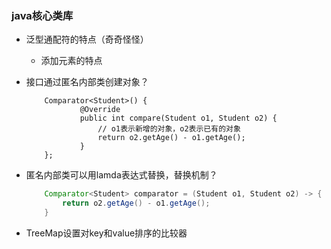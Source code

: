 ### java核心类库
+ 泛型通配符的特点（奇奇怪怪）
    
    + 添加元素的特点
+ 接口通过匿名内部类创建对象？
    ```
        Comparator<Student>() {
                @Override
                public int compare(Student o1, Student o2) {
                    // o1表示新增的对象，o2表示已有的对象
                    return o2.getAge() - o1.getAge();
                }
        };
    ```
+ 匿名内部类可以用lamda表达式替换，替换机制？
    ```java
        Comparator<Student> comparator = (Student o1, Student o2) -> {
            return o2.getAge() - o1.getAge();
        }
    ```

+ TreeMap设置对key和value排序的比较器